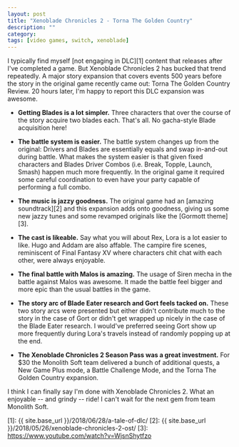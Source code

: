 ```yaml
---
layout: post
title: "Xenoblade Chronicles 2 - Torna The Golden Country"
description: ""
category: 
tags: [video games, switch, xenoblade]
---
```


I typically find myself [not engaging in DLC][1] content that releases after I've completed a game. But Xenoblade Chronicles 2 has bucked that trend repeatedly. A major story expansion that covers events 500 years before the story in the original game recently came out: Torna The Golden Country Review. 20 hours later, I'm happy to report this DLC expansion was awesome.

* **Getting Blades is a lot simpler.** Three characters that over the course of the story acquire two blades each. That's all. No gacha-style Blade acquisition here! 

* **The battle system is easier.** The battle system changes up from the original: Drivers and Blades are essentially equals and swap in-and-out during battle. What makes the system easier is that given fixed characters and Blades Driver Combos (i.e. Break, Topple, Launch, Smash) happen much more frequently. In the original game it required some careful coordination to even have your party capable of performing a full combo. 

* **The music is jazzy goodness.** The original game had an [amazing soundtrack][2] and this expansion adds onto goodness, giving us some new jazzy tunes and some revamped originals like the [Gormott theme][3].

* **The cast is likeable.** Say what you will about Rex, Lora is a lot easier to like. Hugo and Addam are also affable. The campire fire scenes, reminiscent of Final Fantasy XV where characters chit chat with each other, were always enjoyable. 

* **The final battle with Malos is amazing.** The usage of Siren mecha in the battle against Malos was awesome. It made the battle feel bigger and more epic than the usual battles in the game.

* **The story arc of Blade Eater research and Gort feels tacked on.** These two story arcs were presented but either didn't contribute much to the story in the case of Gort or didn't get wrapped up nicely in the case of the Blade Eater research. I would've preferred seeing Gort show up more frequently during Lora's travels instead of randomly popping up at the end. 

* **The Xenoblade Chronicles 2 Season Pass was a great investment.** For $30 the Monolith Soft team delivered a bunch of additional quests, a New Game Plus mode, a Battle Challenge Mode, and the Torna The Golden Country expansion. 

I think I can finally say I'm done with Xenoblade Chronicles 2. What an enjoyable -- and grindy -- ride! I can't wait for the next gem from team Monolith Soft. 

[1]: {{ site.base_url }}/2018/06/28/a-tale-of-dlc/
[2]: {{ site.base_url }}/2018/05/26/xenoblade-chronicles-2-ost/
[3]: https://www.youtube.com/watch?v=WjsnShytfzo
